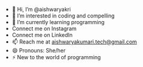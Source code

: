 - 👋 Hi, I’m @aishwaryakri
- 👀 I’m interested in coding and compelling
- 🌱 I’m currently learning programming
- Connect me on Instagram
- Connect me on LinkedIn
- 📫 Reach me at aishwaryakumari.tech@gmail.com
- 😄 Pronouns: She/her
- ⚡ New to the world of programming 

<!---
aishwaryakri/aishwaryakri is a ✨ special ✨ repository because its `README.md` (this file) appears on your GitHub profile.
You can click the Preview link to take a look at your changes.
--->
